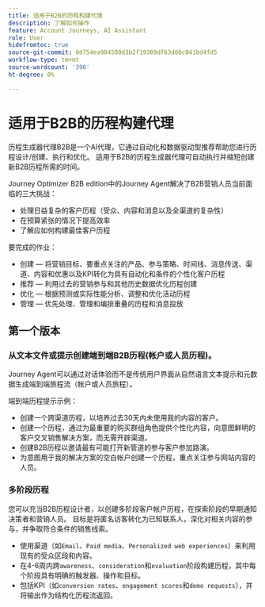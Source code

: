 ```yaml
---
title: 适用于B2B的历程构建代理
description: 了解如何操作
feature: Account Journeys, AI Assistant
role: User
hidefromtoc: true
source-git-commit: 0d754ea984580d3b2f19389df63d66c041bd4fd5
workflow-type: tm+mt
source-wordcount: '396'
ht-degree: 0%

---
```


# 适用于B2B的历程构建代理

历程生成器代理B2B是一个AI代理，它通过自动化和数据驱动型推荐帮助您进行历程设计/创建、执行和优化。 适用于B2B的历程生成器代理可自动执行并缩短创建新B2B历程所需的时间。

Journey Optimizer B2B edition中的Journey Agent解决了B2B营销人员当前面临的三大挑战：

* 处理日益复杂的客户历程（受众、内容和消息以及全渠道的复杂性）
* 在预算紧张的情况下提高效率
* 了解应如何构建最佳客户历程

要完成的作业：

* 创建 — 将营销目标、要重点关注的产品、参与策略、时间线、消息传送、渠道、内容和优惠以及KPI转化为具有自动化和条件的个性化客户历程
* 推荐 — 利用过去的营销参与和其他历史数据优化历程创建
* 优化 — 根据预测或实际性能分析、调整和优化活动历程
* 管理 — 优先处理、管理和编排重叠的历程和消息投放

## 第一个版本

### 从文本文件或提示创建端到端B2B历程(帐户或人员历程)。

Journey Agent可以通过对话体验而不是传统用户界面从自然语言文本提示和元数据生成端到端旅程流（帐户或人员旅程）。

端到端历程提示示例：

* 创建一个跨渠道历程，以培养过去30天内未使用我的内容的客户。
* 创建一个历程，通过为最重要的购买群组角色提供个性化内容，向意图鲜明的客户交叉销售解决方案，而无需开辟渠道。
* 创建B2B历程以邀请最有可能打开新管道的参与客户参加路演。
* 为意图用于我的解决方案的空白帐户创建一个历程，重点关注参与网站内容的人员。

### 多阶段历程

您可以充当B2B历程设计者，以创建多阶段客户帐户历程，在探索阶段的早期通知决策者和营销人员。
目标是将匿名访客转化为已知联系人，深化对相关内容的参与，并争取符合条件的销售线索。

* 使用渠道（如`Email`、`Paid media`、`Personalized web experiences`）来利用现有的受众区段和内容。
* 在4-6周内跨`awareness`、`consideration`和`evaluation`阶段构建历程，其中每个阶段具有明确的触发器、操作和目标。
* 包括KPI（如`conversion rates`、`engagement scores`和`demo requests`），并将输出作为结构化历程流返回。
